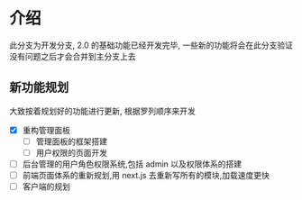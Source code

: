 # 介绍

此分支为开发分支, 2.0 的基础功能已经开发完毕, 一些新的功能将会在此分支验证没有问题之后才会合并到主分支上去

## 新功能规划

大致按着规划好的功能进行更新, 根据罗列顺序来开发

-   [x] 重构管理面板
    -   [ ] 管理面板的框架搭建
    -   [ ] 用户权限的页面开发
-   [ ] 后台管理的用户角色权限系统,包括 admin 以及权限体系的搭建
-   [ ] 前端页面体系的重新规划,用 next.js 去重新写所有的模块,加载速度更快
-   [ ] 客户端的规划
